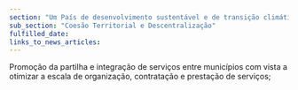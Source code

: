 ```yaml
---
section: "Um País de desenvolvimento sustentável e de transição climática"
sub_section: "Coesão Territorial e Descentralização"
fulfilled_date:
links_to_news_articles:
---
```


Promoção da partilha e integração de serviços entre municípios com vista a otimizar a escala de organização, contratação e prestação de serviços;